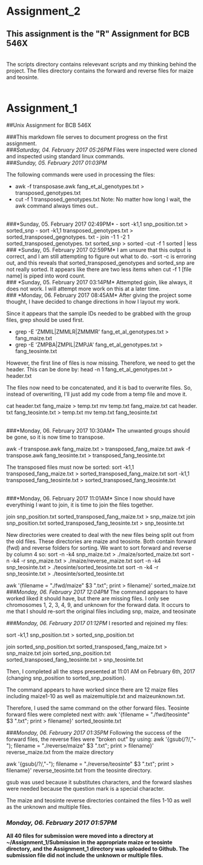 # Assignment_2
## This assignment is the "R" Assignment for BCB 546X
<br>
The scripts directory contains relevevant scripts and my thinking behind the project.
The files directory contains the forward and reverse files for maize and teosinte.
<br>
<br>

# Assignment_1
##Unix Assignment for BCB 546X

###This markdown file serves to document progress on the first assignment.
<br>
###*Saturday, 04. February 2017 05:26PM*
Files were inspected were cloned and inspected using standard linux commands. 
<br>
###*Sunday, 05. February 2017 01:03PM* 

The following commands were used in processing the files:
 - awk -f transposase.awk fang_et_al_genotypes.txt > transposed_genotypes.txt
 - cut -f 1  transposed_genotypes.txt
 Note: No matter how long I wait, the awk command always times out..
 
 <br>
###*Sunday, 05. February 2017 02:49PM* 
- sort -k1,1 snp_position.txt > sorted_snp
- sort -k1,1 transposed_genotypes.txt > sorted_transposed_gegnotypes. txt
- join -1 1 -2 1 sorted_transposed_genotypes. txt sorted_snp > sorted
-cut -f 1 sorted | less

<br>
### *Sunday, 05. February 2017 02:59PM*
I am unsure that this output is correct, and I am still attempting to figure out what to do.
-sort -c is erroring out, and this reveals that sorted_transposed_genotypes and sorted_snp are not really sorted.
It appears like there are two less items when cut -f 1 [file name] is piped into word count.

<br>
### *Sunday, 05. February 2017 03:14PM*
Attempted gjoin, like always, it does not work.
I will attempt more work on this at a later time.
<br>
### *Monday, 06. February 2017 08:45AM* 
After giving the project some thought, I have decided to change directions in how I layout my work.

Since it appears that the sample IDs needed to be grabbed with the group files, grep should be used first.
- grep -E 'ZMMIL|ZMMLR|ZMMMR' fang_et_al_genotypes.txt > fang_maize.txt
- grep -E 'ZMPBA|ZMPIL|ZMPJA' fang_et_al_genotypes.txt > fang_teosinte.txt

However, the first line of files is now missing. Therefore,
we need to get the header. This can be done by:
head -n 1 fang_et_al_genotypes.txt > header.txt

The files now need to be concatenated, and it is bad to overwrite files. So, instead of overwriting, I'll just add my code from a temp file and move it.

cat header.txt fang_maize > temp.txt
mv temp.txt fang_maize.txt
cat header. txt fang_teosinte.txt > temp.txt
 mv temp.txt fang_teosinte.txt

<br>
###*Monday, 06. February 2017 10:30AM*
The unwanted groups should be gone, so it is now time to transpose.

 awk -f transpose.awk fang_maize.txt > transposed_fang_maize.txt
awk -f transpose.awk fang_teosinte.txt > transposed_fang_teosinte.txt

The transposed files must now be sorted: 
sort -k1,1 transposed_fang_maize.txt > sorted_transposed_fang_maize.txt
sort -k1,1 transposed_fang_teosinte.txt > sorted_transposed_fang_teosinte.txt


<br>
###*Monday, 06. February 2017 11:01AM* 
Since I now should have everythinig I want to join, it is time to join the files together.

join snp_position.txt sorted_transposed_fang_maize.txt > snp_maize.txt
join snp_position.txt sorted_transposed_fang_teosinte.txt > snp_teosinte.txt

New directories were created to deal with the new files being split out from the old files. These directories are maize and teosinte. Both contain forward (fwd) and reverse folders for sorting. We want to sort forward and reverse by column 4 so:
sort -n -k4 snp_maize.txt > ./maize/sorted_maize.txt
sort -n -k4 -r snp_maize.txt > ./maize/reverse_maize.txt
sort -n -k4 snp_teosinte.txt > ./teosinte/sorted_teosinte.txt
sort -n -k4 -r snp_teosinte.txt > ./teosinte/sorted_teosinte.txt

awk '{filename = "./fwd/maize" $3 ".txt"; print > filename}' sorted_maize.txt
<br>
###*Monday, 06. February 2017 12:04PM* 
The command appears to have worked liked it should have, but there are missing files. I only see chromosomes 1, 2, 3, 4, 9, and unknown for the forward data.
It occurs to me that I should re-sort the original files including snp, maize, and teosinate

###*Monday, 06. February 2017 01:12PM* 
I resorted and rejoined my files:

sort -k1,1 snp_position.txt > sorted_snp_position.txt

join sorted_snp_position.txt sorted_transposed_fang_maize.txt > snp_maize.txt
join sorted_snp_position.txt sorted_transposed_fang_teosinte.txt > snp_teosinte.txt
 
 Then, I completed all the steps presented at 11:01 AM on February 6th, 2017 (changing snp_position to sorted_snp_position).
 
 The command appears to have worked since there are 12 maize files including maize1-10 as well as maizemultiple.txt and maizeunknown.txt.
 
 Therefore, I used the same command on the other forward files. Teosinte forward files were completed next with:
 awk '{filename = "./fwd/teosinte" $3 ".txt"; print > filename}' sorted_teosinte.txt
 <br>
 
###*Monday, 06. February 2017 01:35PM* 
Following the success of the forward files, the reverse files were "broken out" by using:
awk '{gsub(/\?/,"-"); filename = "./reverse/maize" $3 ".txt"; print > filename}' reverse_maize.txt 	from the maize directory 

 awk '{gsub(/\?/,"-"); filename = "./reverse/teosinte" $3 ".txt"; print > filename}' reverse_teosinte.txt	from the teosinte directory.
 
 gsub was used because it substitutes characters, and the forward slashes were needed because the question mark is a special character.
 
 The maize and teosinte reverse directories contained the files 1-10 as well as the unknown and multiple files.
 <br>
 
 
### *Monday, 06. February 2017 01:57PM*
  **All 40 files for submission were moved into a directory at ~/Assignment_1/Submission in the appropriate maize or teosinte directory, and the Assignment_1 directory was uploaded to Github. The submission file did not include the unknown or multiple files.**
 
 
 
 
 
 
 
 
